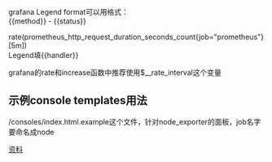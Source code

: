 
grafana Legend format可以用格式：  
{{method}} - {{status}} 

rate(prometheus_http_request_duration_seconds_count{job="prometheus"}[5m])  
Legend填{{handler}}

grafana的rate和increase函数中推荐使用$__rate_interval这个变量  

## 示例console templates用法

/consoles/index.html.example这个文件，针对node_exporter的面板，job名字要命名成node  


[资料](https://yunlzheng.gitbook.io/prometheus-book/part-ii-prometheus-jin-jie/grafana/use-console-template)